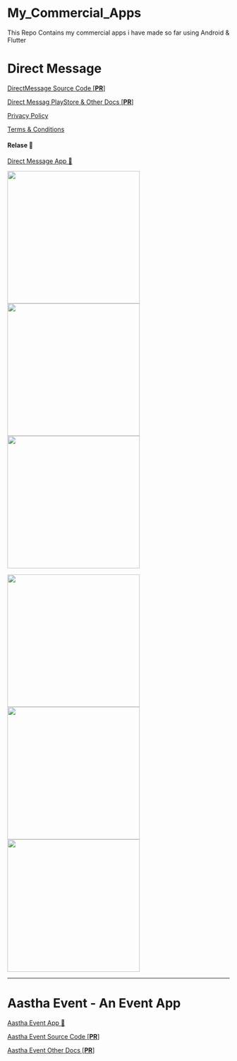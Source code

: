 # My_Commercial_Apps
This Repo Contains my commercial apps i have made so far using Android &amp; Flutter

# Direct Message

[DirectMessage Source Code [**PR**]](https://github.com/ananddasani/DirectMessage_Code)

[Direct Messag PlayStore & Other Docs [**PR**]](https://github.com/ananddasani/DirectMessage_Other_Docs)

[Privacy Policy](https://ananddasani.github.io/Direct_Message_Privacy_Policy/)

[Terms & Conditions](https://ananddasani.github.io/Direct_Message_Term_and_Condition/)

#### Relase 🚀
[Direct Message App 📱](https://play.google.com/store/apps/details?id=com.dasanianand.directmessage)

<img src="Screen Shots PS/Screens PS/BG/Screen 1.jpeg" width="300" /> <img src="Screen Shots PS/Screens PS/BG/Screen 2.jpeg" width="300" /> <img src="Screen Shots PS/Screens PS/BG/Screen 6.jpeg" width="300" /> <br>

<img src="Screen Shots PS/Screens PS/BG/Screen 3.jpeg" width="300" /> <img src="Screen Shots PS/Screens PS/BG/Screen 4.jpeg" width="300" /> <img src="Screen Shots PS/Screens PS/BG/Screen 5.jpeg" width="300" /> <br>

---

# Aastha Event - An Event App

[Aastha Event App 📱](https://github.com/ananddasani/Aastha_Event_App)

[Aastha Event Source Code [**PR**]](https://github.com/ananddasani/Aastha_Event_Code)

[Aastha Event Other Docs [**PR**]](https://github.com/ananddasani/Aastha_Event_Other_Docs)
